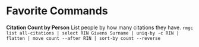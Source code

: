 # Favorite Commands


**Citation Count by Person**
List people by how many citations they have.
`rmgc list all-citations | select RIN Givens Surname | uniq-by -c RIN | flatten | move count --after RIN | sort-by count --reverse`
